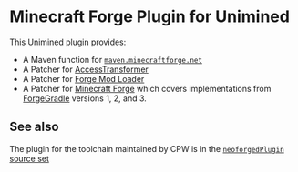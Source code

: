 # Minecraft Forge Plugin for Unimined

This Unimined plugin provides:

- A Maven function for [`maven.minecraftforge.net`](https://maven.minecraftforge.net)
- A Patcher for [AccessTransformer](https://github.com/MinecraftForge/AccessTransformers)
- A Patcher for [Forge Mod Loader](https://github.com/MinecraftForge/FML)
- A Patcher for [Minecraft Forge](https://github.com/MinecraftForge/MinecraftForge) which covers
implementations from [ForgeGradle](https://github.com/MinecraftForge/ForgeGradle) versions 1, 2, and 3.

## See also

The plugin for the toolchain maintained by CPW is in the [`neoforgedPlugin` source set](../neoforgedPlugin/README.md)
